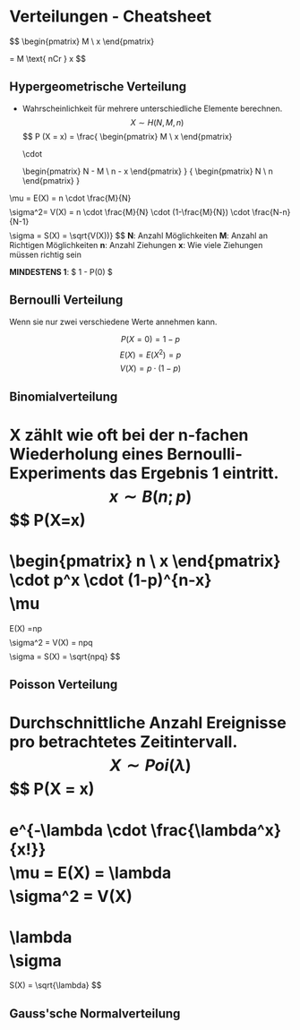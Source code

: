 # Verteilungen - Cheatsheet

$$
\begin{pmatrix}
M \\
x
\end{pmatrix}

= M \text{ nCr } x
$$

## Hypergeometrische Verteilung
- Wahrscheinlichkeit für mehrere unterschiedliche Elemente berechnen.
$$
X
\sim
H(N, M, n)
$$
$$
P (X = x) =
\frac{
	\begin{pmatrix}
	M \\
	x
	\end{pmatrix}

	\cdot

	\begin{pmatrix}
	N - M \\
	n - x
	\end{pmatrix}
}
{
	\begin{pmatrix}
	N \\
	n
	\end{pmatrix}
}

$$
$$
\mu = E(X) = n \cdot
\frac{M}{N}
$$
$$
\sigma^2=
V(X) = n \cdot
\frac{M}{N}
\cdot
(1-\frac{M}{N})
\cdot
\frac{N-n}{N-1}
$$
$$
\sigma = S(X) = \sqrt{V(X))}
$$
**N**: Anzahl Möglichkeiten
**M**: Anzahl an Richtigen Möglichkeiten
**n**: Anzahl Ziehungen
**x**: Wie viele Ziehungen müssen richtig sein

**MINDESTENS 1**: $ 1 - P(0) $

## Bernoulli Verteilung
Wenn sie nur zwei verschiedene Werte annehmen kann.

$$
P(X=0) = 1 -p
$$
$$
E(X) = E(X^2)=p
$$
$$
V(X)=p \cdot (1-p)
$$

## Binomialverteilung
X zählt wie oft bei der n-fachen Wiederholung eines Bernoulli-Experiments das Ergebnis 1 eintritt.
$$
x
\sim
B(n;p)
$$
$$
P(X=x)
=
\begin{pmatrix}
n \\
x
\end{pmatrix}
\cdot p^x
\cdot
(1-p)^{n-x}
$$
$$
\mu
=
E(X)
=np
$$
$$
\sigma^2 = V(X) = npq
$$
$$
\sigma
= S(X) = \sqrt{npq}
$$

## Poisson Verteilung
Durchschnittliche Anzahl Ereignisse pro betrachtetes Zeitintervall.
$$
X
\sim
Poi(\lambda)
$$
$$
P(X = x)
=
e^{-\lambda \cdot \frac{\lambda^x}{x!}}
$$
$$
\mu = E(X) = \lambda
$$
$$
\sigma^2
= V(X)
=
\lambda
$$
$$
\sigma
=
S(X)
= \sqrt{\lambda}
$$

## Gauss'sche Normalverteilung
